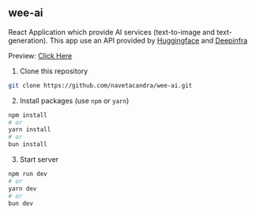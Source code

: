 ## wee-ai

React Application which provide AI services (text-to-image and text-generation).
This app use an API provided by [Huggingface](https://huggingface.co) and [Deepinfra](https://deepinfra.com)

Preview: [Click Here](https://wee-ai.web.app/)

1. Clone this repository

```bash
git clone https://github.com/navetacandra/wee-ai.git
```

2. Install packages (use `npm` or `yarn`)

```bash
npm install
# or
yarn install
# or
bun install
```

3. Start server

```bash
npm run dev
# or
yarn dev
# or
bun dev
```
